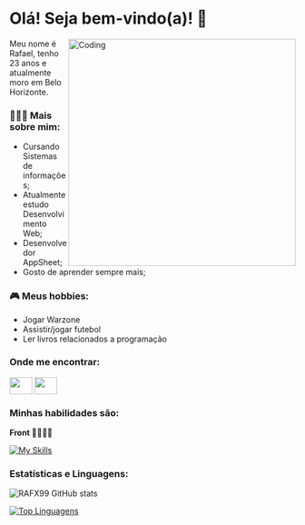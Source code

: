 <h1 align-text:"center">Olá! Seja bem-vindo(a)! 🤖</h1>
 <img align="right" alt="Coding" width="400" src="https://res.cloudinary.com/practicaldev/image/fetch/s--_AGrXPbv--/c_limit%2Cf_auto%2Cfl_progressive%2Cq_66%2Cw_880/https://res.cloudinary.com/practicaldev/image/fetch/s--sNXjzc6P--/c_limit%252Cf_auto%252Cfl_progressive%252Cq_66%252Cw_880/https://media1.tenor.com/images/0c34272909ee2a4db5606a014082312b/tenor.gif%253Fitemid%253D15828752">
 
Meu nome é Rafael, tenho 23 anos e atualmente moro em Belo Horizonte.

<p></p>
<h3> 👨🏻‍💻 Mais sobre mim: </h3>
<ul>
<li>Cursando Sistemas de informações;</li>
<li>Atualmente estudo Desenvolvimento Web;</li>
<li>Desenvolvedor AppSheet;</li>
<li>Gosto de aprender sempre mais;</li>
</ul>

<p></p>
<h3> 🎮 Meus hobbies: </h3>
<ul>
<li>Jogar Warzone</li>
<li>Assistir/jogar futebol</li>
<li>Ler livros relacionados a programação</li>
</ul>


<h3>Onde me encontrar:</h3>
<p align="left">
<a href="www.linkedin.com/in/rafael-vinícius-0b02a3209" target="blank"><img align="center" src="https://cdn.jsdelivr.net/npm/simple-icons@3.0.1/icons/linkedin.svg" alt="" height="30" width="40" /></a>
<a href="https://instagram.com/fahel_v?igshid=YmMyMTA2M2Y=" target="blank"><img align="center" src="https://cdn.jsdelivr.net/npm/simple-icons@3.0.1/icons/instagram.svg" alt="" height="30" width="40" /></a>
</p>

<h3>Minhas habilidades são:</h3>
<p><strong>Front 📲👩🏽‍💻</strong></p>

[![My Skills](https://skillicons.dev/icons?i=html,css,bootstrap)](https://skillicons.dev)




<h3>Estatísticas e Linguagens:</h3>

![RAFX99 GitHub stats](https://github-readme-stats.vercel.app/api?username=RAFX99&show_icons=true&theme=algolia)

[![Top Linguagens](https://github-readme-stats.vercel.app/api/top-langs/?username=RAFX99&layout=compact&theme=react)](https://github.com/RAFX99/github-readme-stats)
</ul>



